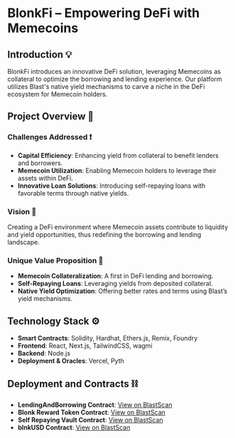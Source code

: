 # BlonkFi – Empowering DeFi with Memecoins

## Introduction 💡

BlonkFi introduces an innovative DeFi solution, leveraging Memecoins as collateral to optimize the borrowing and lending experience. Our platform utilizes Blast's native yield mechanisms to carve a niche in the DeFi ecosystem for Memecoin holders.

## Project Overview 💬

### Challenges Addressed ❗️

- **Capital Efficiency**: Enhancing yield from collateral to benefit lenders and borrowers.
- **Memecoin Utilization**: Enabling Memecoin holders to leverage their assets within DeFi.
- **Innovative Loan Solutions**: Introducing self-repaying loans with favorable terms through native yields.

### Vision 👀

Creating a DeFi environment where Memecoin assets contribute to liquidity and yield opportunities, thus redefining the borrowing and lending landscape.

### Unique Value Proposition 💯

- **Memecoin Collateralization**: A first in DeFi lending and borrowing.
- **Self-Repaying Loans**: Leveraging yields from deposited collateral.
- **Native Yield Optimization**: Offering better rates and terms using Blast’s yield mechanisms.

## Technology Stack ⚙️

- **Smart Contracts**: Solidity, Hardhat, Ethers.js, Remix, Foundry
- **Frontend**: React, Next.js, TailwindCSS, wagmi
- **Backend**: Node.js
- **Deployment & Oracles**: Vercel, Pyth

## Deployment and Contracts ⛓️

- **LendingAndBorrowing Contract**: [View on BlastScan](https://testnet.blastscan.io/address/0x12c9fD197989b22B45A2Cc7618fB3338C729f340/contract/168587773/code)
- **Blonk Reward Token Contract**: [View on BlastScan](https://testnet.blastscan.io/token/0xa491FF301F5fE5d1a86D212b6b5eA544FBA3f798/contract/code)
- **Self Repaying Vault Contract**: [View on BlastScan](https://testnet.blastscan.io/address/0xD93BC6fdc76c499cf2a962D92775A2Bb38B45081/contract/168587773/code)
- **blnkUSD Contract**: [View on BlastScan](https://testnet.blastscan.io/address/0x57057943B68Ae9A03063AB0D79997Aea492E3008/contract/168587773/code)
